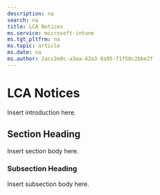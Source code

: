 ```yaml
---
description: na
search: na
title: LCA Notices
ms.service: microsoft-intune
ms.tgt_pltfrm: na
ms.topic: article
ms.date: na
ms.author: 2acc2e0c-a3ea-42a3-8a95-f1f50c2bbe2f
---
```

# LCA Notices
Insert introduction here.

## Section Heading
Insert section body here.

### Subsection Heading
Insert subsection body here.

